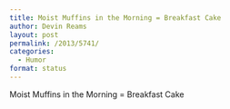 ```yaml
---
title: Moist Muffins in the Morning = Breakfast Cake
author: Devin Reams
layout: post
permalink: /2013/5741/
categories:
  - Humor
format: status
---
```

Moist Muffins in the Morning = Breakfast Cake